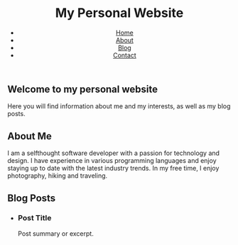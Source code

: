 <!DOCTYPE html>
<html>
  <head>
    <title>My Personal Website</title>
    <link rel="stylesheet" type="text/css" href="styles.css">
  </head>
  <body>
    <header>
      <h1>My Personal Website</h1>
      <nav>
        <ul>
          <li><a href="#home">Home</a></li>
          <li><a href="#about">About</a></li>
          <li><a href="#blog">Blog</a></li>
          <li><a href="#contact">Contact</a></li>
        </ul>
      </nav>
    </header>
    <main>
      <section id="home">
        <h2>Welcome to my personal website</h2>
        <p>Here you will find information about me and my interests, as well as my blog posts.</p>
      </section>
      <section id="about">
        <h2>About Me</h2>
        <p>I am a selfthought software developer with a passion for technology and design. I have experience in various programming languages and enjoy staying up to date with the latest industry trends. In my free time, I enjoy photography, hiking and traveling.</p>
      </section>
      <section id="blog">
        <h2>Blog Posts</h2>
        <ul>
          <li>
            <h3>Post Title</h3>
            <p>Post summary or excerpt.</p>
